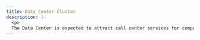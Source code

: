 ```yaml
---
title: Data Center Cluster
description: |-
  <p>
  The Data Center is expected to attract call center services for companies located within the GAMA (Extended and Greater Metropolitan Area), as well as those outside it and abroad.  Firstly, as a data support and recovery area, management and analytics of Big Data, and Cloud, as it is located at least 48km away from the capital´s main data centers.  In a second phase, foreign investment will be attracted to offer services to the IT giants taking advantage of a power matrix of clean energy, connectivity and qualified human resources, creating a true technological Hub, under collaboration and articulation with the Inter-university Campus and its study programs.</p>
---
```


